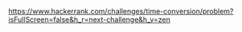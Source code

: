 https://www.hackerrank.com/challenges/time-conversion/problem?isFullScreen=false&h_r=next-challenge&h_v=zen